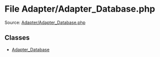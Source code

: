 File Adapter/Adapter_Database.php
=========

Source: [Adapter/Adapter_Database.php](https://github.com/PrestaShop/PrestaShop/blob/1.6.1.0/Adapter/Adapter_Database.php)


Classes
-------

* [Adapter_Database](class.Adapter_Database.md)

